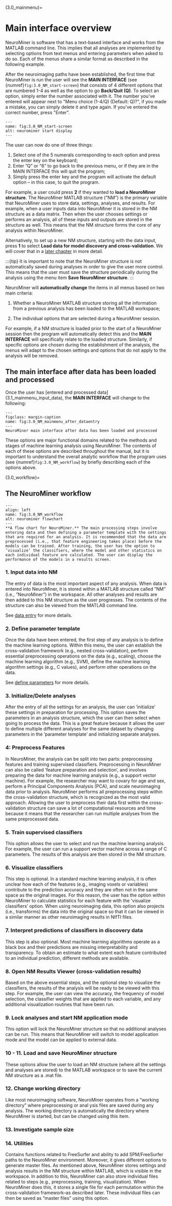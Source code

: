 (3.0_mainmenu)=
# Main interface overview

NeuroMiner is software that has a text-based interface and works from
the MATLAB command line. This implies that all analyses are implemented
by selecting options from text menus and entering parameters when asked
to do so. Each of the menus share a similar format as described in the
following example.

After the neuroimaging paths have been established, the first time that
NeuroMiner is run the user will see the **MAIN INTERFACE** (see
{numref}`fig:3.0_NM_start-screen`) that consists of 4 different options
that are numbered 1-4 as well as the
option to go **Back/Quit (Q)**. To select an option, simply enter the number associated with it. The number you've entered will appear next to "Menu choice (1-4/Q) (Default: Q)?", if you made a mistake, you can simply delete it and type again. If you've entered the correct number, press "Enter".


```{figure} Images/NM_start_window.png
---
name: fig:3.0_NM_start-screen
alt: neurominer start display
---
```


The user can now do one of three things:
1. Select one of the 5 numerals corresponding to each option and press the enter key on the keyboard;
2. Enter ”Q” or “6” to go back to the previous menu, or if they are in the MAIN INTERFACE this will quit the program;
3. Simply press the enter key and the program will activate the default option – in this case, to quit the program.

For example, a user could press **2** if they wanted  to **load a NeuroMiner structure**. The NeuroMiner MATLAB structure (”NM”) is the primary variable that NeuroMiner uses to store data, settings, analyses, and results. For example, when a user inputs data into NeuroMiner it is stored in the NM structure as a data matrix. Then when the user chooses settings or performs an analysis, all of these inputs and outputs are stored in the structure as well. This means that the NM structure forms the core of any analysis within NeuroMiner.

Alternatively, to set up a new NM structure, starting with the data input, press **1** to select **Load data for model discovery and cross-validation**. We will cover that in a [later chapter](3.1_mainmenu_input_data) in more detail.

:::{tip}
It is important to note that the NeuroMiner structure is not automatically saved during analyses in order to give the user more control. This means that the user must save the structure periodically during the analysis using the menu item **Save NeuroMiner structure**.
:::

NeuroMiner will **automatically change** the items in all menus based on
two main criteria:

1. Whether a NeuroMiner MATLAB structure storing all the information from a previous analysis has been loaded to the MATLAB workspace;

2. The individual options that are selected during a NeuroMiner session.

For example, if a NM structure is loaded prior to the start of a NeuroMiner session then the program will automatically detect this and the **MAIN INTERFACE** will specifically relate to the loaded structure. Similarly, if specific options are chosen during the establishment of the analysis, the menus will adapt to the chosen settings and options that do not apply to the analysis will be removed.

## The main interface after data has been loaded and processed

Once the user has [entered and processed data] (3.1_mainmenu_input_data), the **MAIN INTERFACE** will
change to the following:

```{figure} Images/NM_mainmenu_after_dataentry.png
---
figclass: margin-caption
name: fig:3.0_NM_mainmenu_after_dataentry
---
NeuroMiner main interface after data has been loaded and processed
```

These options are major functional domains related to the methods and stages of machine learning analysis using NeuroMiner. The contents of each of these options are described throughout the manual, but it is important to understand the overall analytic workflow that the program uses (see {numref}`fig:3.0_NM_workflow`) by briefly describing each of the options above.

(3.0_workflow)=
## The NeuroMiner workflow

```{figure} Images/nm_flowchart.png
---
align: left
name: fig:3.0_NM_workflow
alt: neurominer flowchart
---
**A flow chart for NeuroMiner.** The main processing steps involve entering data and then defining a parameter template with the settings that are required for an analysis. It is recommended that the data are preprocessed (i.e., that feature engineering takes place) before the models can be trained. After training, the user has the option to ’visualize’ the classifiers, where the model and other statistics on each individual feature are calculated. The user can display the performance of the models in a results screen.
```

### 1. Input data into NM
The entry of data is the most important aspect of any analysis. When data is entered into NeuroMiner, it is stored within a MATLAB structure called ”NM” (i.e., ”NeuroMiner”) in the workspace. All other analyses and results are then added to this NM structure as the user progresses. The contents of the structure can also be viewed from the MATLAB command line.

See [data entry](3.1_mainmenu_input_data) for more details.

### 2. Define parameter template
Once the data have been entered, the first step of any analysis is to define the machine learning options. Within this menu, the user can establish the cross-validation framework (e.g., nested cross-validation), perform essential preprocessing operations on the data (e.g., scaling), choose the machine learning algorithm (e.g., SVM), define the machine learning algorithm settings (e.g., C values), and perform other operations on the data.

See [define parameters](3.2_mainmenu_define_parameter_template) for more details.

### 3. Initialize/Delete analyses
After the entry of all the settings for an analysis, the user can ’initialize’ these settings in preparation for processing. This option saves the parameters in an analysis structure, which the user can then select when going to process the data. This is a great feature because it allows the user to define multiple different analyses for the same dataset by changing parameters in the ’parameter template’ and initializing separate analyses.

### 4: Preprocess Features
In NeuroMiner, the analysis can be split into two parts: preprocessing features and training supervised classifiers. Preprocessing in NeuroMiner can also be called ’feature preparation and selection’, and involves preparing the data for machine learning analysis (e.g., a support vector machine). For example, the researcher may want to covary for age and sex, perform a Principal Components Analysis (PCA), and scale neuroimaging data prior to analysis. NeuroMiner performs all preprocessing steps within the cross-validation structure, which is recognized as the most valid approach. Allowing the user to preprocess their data first within the cross-validation structure can save a lot of computational resources and time because it means that the researcher can run multiple analyses from the same preprocessed data.

### 5. Train supervised classifiers
This option allows the user to select and run the machine learning analysis. For example, the user can run a support vector machine across a range of C parameters. The results of this analysis are then stored in the NM structure.

### 6. Visualize classifiers
This step is optional. In a standard machine learning analysis, it is often unclear how each of the features (e.g., imaging voxels or variables) contribute to the prediction accuracy and they are often not in the same space as the original images. For this reason, the user has the option within NeuroMiner to calculate statistics for each feature with the ’visualize classifiers’ option. When using neuroimaging data, this option also projects (i.e., transforms) the data into the original space so that it can be viewed in a similar manner as other neuroimaging results in NIfTI files.

### 7. Interpret predictions of classifiers in discovery data
This step is also optional. Most machine learning algorithms operate as a black box and their predictions are missing interpretability and transparency. To obtain an estimate to what extent each feature contributed to an individual prediction, different methods are available.

### 8.  Open NM Results Viewer (cross-validation results)
Based on the above essential steps, and the optional step to visualize the classifiers, the results of the analysis will be ready to be viewed with this step. For example, the user can view the accuracy, the frequency of model selection, the classifier weights that are applied to each variable, and any additional visualization routines that have been run.

### 9. Lock analyses and start NM application mode
This option will lock the NeuroMiner structure so that no additional analyses can be run. This means that NeuroMiner will switch to model application mode and the model can be applied to external data.

### 10 - 11. Load and save NeuroMiner structure
These options allow the user to load an NM structure (where all the settings and analyses are stored) to the MATLAB workspace or to save the current NM structure as a .mat file.

### 12. Change working directory
Like most neuroimaging software, NeuroMiner operates from a ”working directory” where preprocessing or anal ysis files are saved during any analysis. The working directory is automatically the directory where NeuroMiner is started, but can be changed using this item.

### 13. Investigate sample size

### 14. Utilities
Contains functions related to FreeSurfer and ability to add SPM/FreeSurfer paths to the NeuroMiner environment. Moreover, it gives different options to generate master files. As mentioned above, NeuroMiner stores settings and analysis results in the NM structure within MATLAB, which is visible in the workspace. In addition to this, NeuroMiner can also store individual files related to steps (e.g., preprocessing, training, visualization). When NeuroMiner does this, it stores a single file for each permutation within the cross-validation framework–as described later. These individual files can then be saved as ”master files” using this option.

<!-- Load NeuroMiner structure
-------------------------

As outlined in section [1](#mainmenu){reference-type="ref"
reference="mainmenu"}, the NM structure is the core structure that
NeuroMiner uses to store and process data. This option allows the user
to load it from a .mat file.

Save NeuroMiner structure
-------------------------

This option allows the user to save the NeuroMiner structure (NM) as a
.mat file in a folder of the users choosing. Notably, any changes that
are made to the settings of NeuroMiner during an active session are
stored within the NM structure in the workspace. However, program
crashes can lead to the loss of information. We recommend to save the NM
structure at critical points of the analysis: 1) After data entry; 2)
after structure initialization; and 3) after preprocessing or analysis.
This ensures that no data is lost.

Clear NeuroMiner structure
--------------------------

This option will clear the NeuroMiner structure **from the workspace**.
This will allow the user to select another structure or enter different
data.

Change Working Directory
------------------------

NeuroMiner will save files in the directory that it is loaded from. This
option allows the user to change the working directory.

Open Manual
-----------

This feature is currently not functional. Please open the manual
normally.

Utilities
---------

#### 1: Set root paths of neuroimaging tools (SPM/FreeSurfer)

If you want to process structural MRI (nii) or surface files from
FreeSurfer (mgz) then the paths of these tools need to be established.
This option will establish the paths. If the user does not establish the
paths, then the neuroimaging functions will not be displayed.

#### 2: Create PreprocData path master

The option allows the user to update the existing path for only the
pre-processed data.

#### 3: Create CVdatamat path master

This option facilitates the user to update path for the cross-validated
data.

#### 4: Create CVresults path master

This enables to user to configure the cross-validated results in a new
directory.

#### 5: Create VISdatamat path master

This option sets up the user defined-updated path after running the
visualisation.

#### 6: Create OptPreprocParam path master

This is to create a master file that can be used for batch scripts or
when repetitive actions are carried out on a set of files the user
creates the file list once and does not waste to search specific file
sets

#### 7: Create OptModel path master

this is to create a master file that can be used for batch scripts or
when repetitive actions are carried out on a set of files the user
creates the file list once and does not waste to search specific file
sets.

#### 8: Update analyses' paths to new root directory

This is an important utility option which allows the users to update the
NM structure path, if the user wants to continue the analysis in another
directory. By selecting this option, all the paths in the NM structure
are updated according to the new/selected location. -->
